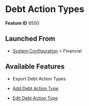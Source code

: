 # Debt Action Types

**Feature ID** 9500

## Launched From

- [System Configuration](System%20Configuration.md) > Financial

## Available Features

- Export Debt Action Types

- [Add Debt Action Type](Add%20Debt%20Action%20Type.md)

- [Edit Debt Action Type](Edit%20Debt%20Action%20Type.md)



































































